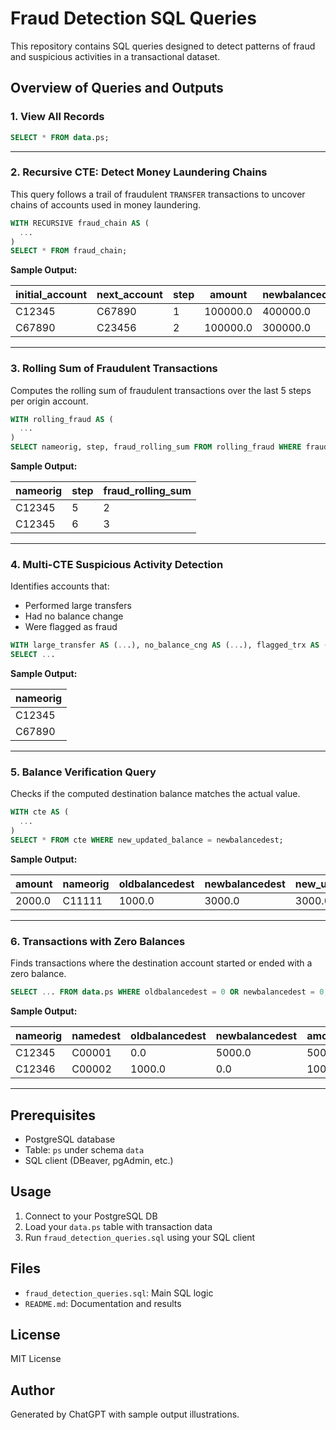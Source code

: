 # Fraud Detection SQL Queries

This repository contains SQL queries designed to detect patterns of fraud and suspicious activities in a transactional dataset.

##  Overview of Queries and Outputs

### 1. View All Records
```sql
SELECT * FROM data.ps;
```

---

### 2. Recursive CTE: Detect Money Laundering Chains
This query follows a trail of fraudulent `TRANSFER` transactions to uncover chains of accounts used in money laundering.

```sql
WITH RECURSIVE fraud_chain AS (
  ...
)
SELECT * FROM fraud_chain;
```

**Sample Output:**

| initial_account | next_account | step | amount   | newbalanceorig |
|------------------|--------------|------|----------|----------------|
| C12345           | C67890       | 1    | 100000.0 | 400000.0       |
| C67890           | C23456       | 2    | 100000.0 | 300000.0       |


---

### 3. Rolling Sum of Fraudulent Transactions
Computes the rolling sum of fraudulent transactions over the last 5 steps per origin account.

```sql
WITH rolling_fraud AS (
  ...
)
SELECT nameorig, step, fraud_rolling_sum FROM rolling_fraud WHERE fraud_rolling_sum > 0;
```

**Sample Output:**

| nameorig | step | fraud_rolling_sum |
|----------|------|-------------------|
| C12345   | 5    | 2                 |
| C12345   | 6    | 3                 |


---

### 4. Multi-CTE Suspicious Activity Detection
Identifies accounts that:
- Performed large transfers
- Had no balance change
- Were flagged as fraud

```sql
WITH large_transfer AS (...), no_balance_cng AS (...), flagged_trx AS (...)
SELECT ...
```

**Sample Output:**

| nameorig |
|----------|
| C12345   |
| C67890   |


---

### 5. Balance Verification Query
Checks if the computed destination balance matches the actual value.

```sql
WITH cte AS (
  ...
)
SELECT * FROM cte WHERE new_updated_balance = newbalancedest;
```

**Sample Output:**

| amount  | nameorig | oldbalancedest | newbalancedest | new_updated_balance |
|---------|----------|----------------|----------------|---------------------|
| 2000.0  | C11111   | 1000.0         | 3000.0         | 3000.0              |


---

### 6. Transactions with Zero Balances
Finds transactions where the destination account started or ended with a zero balance.

```sql
SELECT ... FROM data.ps WHERE oldbalancedest = 0 OR newbalancedest = 0;
```

**Sample Output:**

| nameorig | namedest | oldbalancedest | newbalancedest | amount  |
|----------|----------|----------------|----------------|---------|
| C12345   | C00001   | 0.0            | 5000.0         | 5000.0  |
| C12346   | C00002   | 1000.0         | 0.0            | 1000.0  |


---

##  Prerequisites

- PostgreSQL database
- Table: `ps` under schema `data`
- SQL client (DBeaver, pgAdmin, etc.)

##  Usage

1. Connect to your PostgreSQL DB
2. Load your `data.ps` table with transaction data
3. Run `fraud_detection_queries.sql` using your SQL client

##  Files

- `fraud_detection_queries.sql`: Main SQL logic
- `README.md`: Documentation and results

##  License

MIT License

##  Author

Generated by ChatGPT with sample output illustrations.

